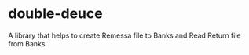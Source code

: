 # double-deuce
A library that helps to create Remessa file to Banks and Read Return file from Banks
